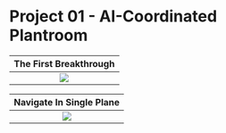  # Project 01 - AI-Coordinated Plantroom

| The First Breakthrough |
| :------------------: |
|![](GIF/01-The_First_Breakthrough.gif)|


| Navigate In Single Plane |
| :------------------: | 
|![](GIF/02-Navigate_In_Single_Plane.gif)|
